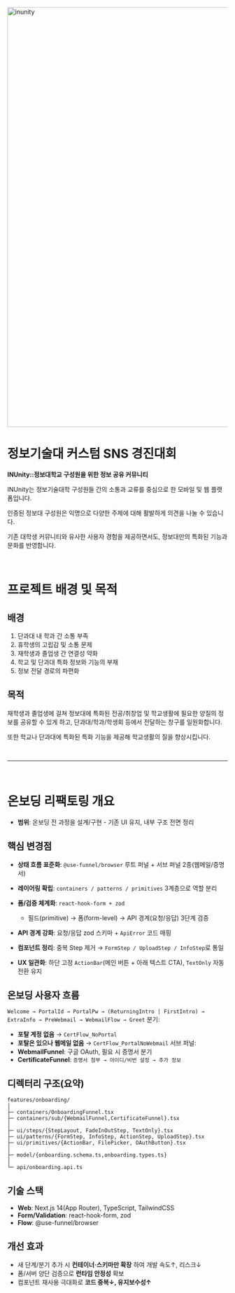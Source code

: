 <img width="1920" height="960" alt="inunity" src="https://github.com/user-attachments/assets/a13803a1-aebe-44c3-8664-86adcb4d2ab6" />

# 정보기술대 커스텀 SNS 경진대회 
**INUnity::정보대학교 구성원을 위한 정보 공유 커뮤니티**

INUnity는 정보기술대학 구성원들 간의 소통과 교류를 중심으로 한 모바일 및 웹 플랫폼입니다.

인증된 정보대 구성원은 익명으로 다양한 주제에 대해 활발하게 의견을 나눌 수 있습니다.

기존 대학생 커뮤니티와 유사한 사용자 경험을 제공하면서도, 정보대만의 특화된 기능과 문화를 반영합니다.

<br/>

# 프로젝트 배경 및 목적
## 배경

1. 단과대 내 학과 간 소통 부족
2. 휴학생의 고립감 및 소통 문제
3. 재학생과 졸업생 간 연결성 약화
4. 학교 및 단과대 특화 정보와 기능의 부재
5. 정보 전달 경로의 파편화

## 목적
재학생과 졸업생에 걸쳐 정보대에 특화된 전공/취창업 및 학교생활에 필요한 양질의 정보를 공유할 수 있게 하고, 단과대/학과/학생회 등에서 전달하는 창구를 일원화합니다.

또한 학교나 단과대에 특화된 특화 기능을 제공해 학교생활의 질을 향상시킵니다.

<br>

---

<br>

# 온보딩 리팩토링 개요

* **범위**: 온보딩 전 과정을 설계/구현 - 기존 UI 유지, 내부 구조 전면 정리

## 핵심 변경점

* **상태 흐름 표준화**: `@use-funnel/browser` 루트 퍼널 + 서브 퍼널 2종(웹메일/증명서)
* **레이어링 확립**: `containers / patterns / primitives` 3계층으로 역할 분리
* **폼/검증 체계화**: `react-hook-form + zod`

  * 필드(primitive) → 폼(form-level) → API 경계(요청/응답) 3단계 검증
* **API 경계 강화**: 요청/응답 zod 스키마 + `ApiError` 코드 매핑
* **컴포넌트 정리**: 중복 Step 제거 → `FormStep / UploadStep / InfoStep`로 통일
* **UX 일관화**: 하단 고정 `ActionBar`(메인 버튼 + 아래 텍스트 CTA), `TextOnly` 자동 전환 유지

## 온보딩 사용자 흐름

`Welcome → PortalId → PortalPw → (ReturningIntro | FirstIntro) → ExtraInfo → PreWebmail → WebmailFlow → Greet`
분기:

* **포탈 계정 없음** → `CertFlow_NoPortal`
* **포탈은 있으나 웹메일 없음** → `CertFlow_PortalNoWebmail`
  서브 퍼널:
* **WebmailFunnel**: 구글 OAuth, 필요 시 증명서 분기
* **CertificateFunnel**: `증명서 첨부 → 아이디/비번 설정 → 추가 정보`

## 디렉터리 구조(요약)

```
features/onboarding/
│
├─ containers/OnboardingFunnel.tsx
├─ containers/sub/{WebmailFunnel,CertificateFunnel}.tsx
│
├─ ui/steps/{StepLayout, FadeInOutStep, TextOnly}.tsx
├─ ui/patterns/{FormStep, InfoStep, ActionStep, UploadStep}.tsx
├─ ui/primitives/{ActionBar, FilePicker, OAuthButton}.tsx
│
├─ model/{onboarding.schema.ts,onboarding.types.ts}
│
└─ api/onboarding.api.ts
```

## 기술 스택

* **Web**: Next.js 14(App Router), TypeScript, TailwindCSS
* **Form/Validation**: react-hook-form, zod
* **Flow**: @use-funnel/browser

## 개선 효과

* 새 단계/분기 추가 시 **컨테이너·스키마만 확장** 하여 개발 속도↑, 리스크↓
* 폼/서버 양단 검증으로 **런타임 안정성** 확보
* 컴포넌트 재사용 극대화로 **코드 중복↓, 유지보수성↑**
